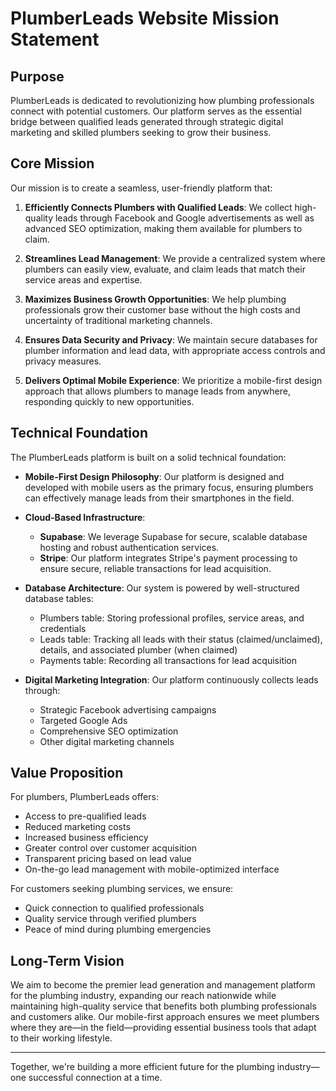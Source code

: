 # PlumberLeads Website Mission Statement

## Purpose

PlumberLeads is dedicated to revolutionizing how plumbing professionals connect with potential customers. Our platform serves as the essential bridge between qualified leads generated through strategic digital marketing and skilled plumbers seeking to grow their business.

## Core Mission

Our mission is to create a seamless, user-friendly platform that:

1. **Efficiently Connects Plumbers with Qualified Leads**: We collect high-quality leads through Facebook and Google advertisements as well as advanced SEO optimization, making them available for plumbers to claim.

2. **Streamlines Lead Management**: We provide a centralized system where plumbers can easily view, evaluate, and claim leads that match their service areas and expertise.

3. **Maximizes Business Growth Opportunities**: We help plumbing professionals grow their customer base without the high costs and uncertainty of traditional marketing channels.

4. **Ensures Data Security and Privacy**: We maintain secure databases for plumber information and lead data, with appropriate access controls and privacy measures.

5. **Delivers Optimal Mobile Experience**: We prioritize a mobile-first design approach that allows plumbers to manage leads from anywhere, responding quickly to new opportunities.

## Technical Foundation

The PlumberLeads platform is built on a solid technical foundation:

- **Mobile-First Design Philosophy**: Our platform is designed and developed with mobile users as the primary focus, ensuring plumbers can effectively manage leads from their smartphones in the field.

- **Cloud-Based Infrastructure**: 
  - **Supabase**: We leverage Supabase for secure, scalable database hosting and robust authentication services.
  - **Stripe**: Our platform integrates Stripe's payment processing to ensure secure, reliable transactions for lead acquisition.

- **Database Architecture**: Our system is powered by well-structured database tables:
  - Plumbers table: Storing professional profiles, service areas, and credentials
  - Leads table: Tracking all leads with their status (claimed/unclaimed), details, and associated plumber (when claimed)
  - Payments table: Recording all transactions for lead acquisition

- **Digital Marketing Integration**: Our platform continuously collects leads through:
  - Strategic Facebook advertising campaigns
  - Targeted Google Ads
  - Comprehensive SEO optimization
  - Other digital marketing channels

## Value Proposition

For plumbers, PlumberLeads offers:
- Access to pre-qualified leads
- Reduced marketing costs
- Increased business efficiency
- Greater control over customer acquisition
- Transparent pricing based on lead value
- On-the-go lead management with mobile-optimized interface

For customers seeking plumbing services, we ensure:
- Quick connection to qualified professionals
- Quality service through verified plumbers
- Peace of mind during plumbing emergencies

## Long-Term Vision

We aim to become the premier lead generation and management platform for the plumbing industry, expanding our reach nationwide while maintaining high-quality service that benefits both plumbing professionals and customers alike. Our mobile-first approach ensures we meet plumbers where they are—in the field—providing essential business tools that adapt to their working lifestyle.

---

Together, we're building a more efficient future for the plumbing industry—one successful connection at a time. 
